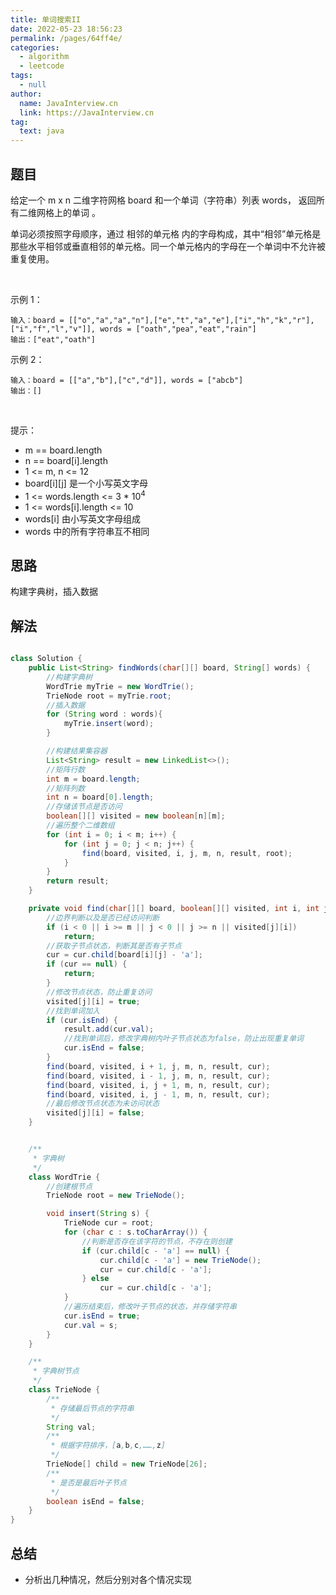 ```yaml
---
title: 单词搜索II
date: 2022-05-23 18:56:23
permalink: /pages/64ff4e/
categories: 
  - algorithm
  - leetcode
tags: 
  - null
author: 
  name: JavaInterview.cn
  link: https://JavaInterview.cn
tag: 
  text: java
---
```



## 题目
给定一个 m x n 二维字符网格 board 和一个单词（字符串）列表 words， 返回所有二维网格上的单词 。

单词必须按照字母顺序，通过 相邻的单元格 内的字母构成，其中“相邻”单元格是那些水平相邻或垂直相邻的单元格。同一个单元格内的字母在一个单词中不允许被重复使用。

 

示例 1：


    输入：board = [["o","a","a","n"],["e","t","a","e"],["i","h","k","r"],["i","f","l","v"]], words = ["oath","pea","eat","rain"]
    输出：["eat","oath"]
示例 2：


    输入：board = [["a","b"],["c","d"]], words = ["abcb"]
    输出：[]
 

提示：

- m == board.length
- n == board[i].length
- 1 <= m, n <= 12
- board[i][j] 是一个小写英文字母
- 1 <= words.length <= 3 * 10<sup>4</sup>
- 1 <= words[i].length <= 10
- words[i] 由小写英文字母组成
- words 中的所有字符串互不相同


## 思路

构建字典树，插入数据

## 解法
```java

class Solution {
    public List<String> findWords(char[][] board, String[] words) {
        //构建字典树
        WordTrie myTrie = new WordTrie();
        TrieNode root = myTrie.root;
        //插入数据
        for (String word : words){
            myTrie.insert(word);
        }

        //构建结果集容器
        List<String> result = new LinkedList<>();
        //矩阵行数
        int m = board.length;
        //矩阵列数
        int n = board[0].length;
        //存储该节点是否访问
        boolean[][] visited = new boolean[n][m];
        //遍历整个二维数组
        for (int i = 0; i < m; i++) {
            for (int j = 0; j < n; j++) {
                find(board, visited, i, j, m, n, result, root);
            }
        }
        return result;
    }

    private void find(char[][] board, boolean[][] visited, int i, int j, int m, int n, List<String> result, TrieNode cur) {
        //边界判断以及是否已经访问判断
        if (i < 0 || i >= m || j < 0 || j >= n || visited[j][i])
            return;
        //获取子节点状态，判断其是否有子节点
        cur = cur.child[board[i][j] - 'a'];
        if (cur == null) {
            return;
        }
        //修改节点状态，防止重复访问
        visited[j][i] = true;
        //找到单词加入
        if (cur.isEnd) {
            result.add(cur.val);
            //找到单词后，修改字典树内叶子节点状态为false，防止出现重复单词
            cur.isEnd = false;
        }
        find(board, visited, i + 1, j, m, n, result, cur);
        find(board, visited, i - 1, j, m, n, result, cur);
        find(board, visited, i, j + 1, m, n, result, cur);
        find(board, visited, i, j - 1, m, n, result, cur);
        //最后修改节点状态为未访问状态
        visited[j][i] = false;
    }


    /**
     * 字典树
     */
    class WordTrie {
        //创建根节点
        TrieNode root = new TrieNode();

        void insert(String s) {
            TrieNode cur = root;
            for (char c : s.toCharArray()) {
                //判断是否存在该字符的节点，不存在则创建
                if (cur.child[c - 'a'] == null) {
                    cur.child[c - 'a'] = new TrieNode();
                    cur = cur.child[c - 'a'];
                } else
                    cur = cur.child[c - 'a'];
            }
            //遍历结束后，修改叶子节点的状态，并存储字符串
            cur.isEnd = true;
            cur.val = s;
        }
    }

    /**
     * 字典树节点
     */
    class TrieNode {
        /**
         * 存储最后节点的字符串
         */
        String val;
        /**
         * 根据字符排序，[a,b,c,……,z]
         */
        TrieNode[] child = new TrieNode[26];
        /**
         * 是否是最后叶子节点
         */
        boolean isEnd = false;
    }
}
```

## 总结

- 分析出几种情况，然后分别对各个情况实现 
